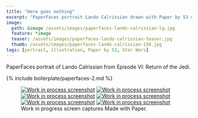 ```yaml
---
title: "Here goes nothing"
excerpt: "PaperFaces portrait Lando Calrissian drawn with Paper by 53 on an iPad."
image: 
  path: &image /assets/images/paperfaces-lando-calrissian-lg.jpg 
  feature: *image
  teaser: /assets/images/paperfaces-lando-calrissian-teaser.jpg
  thumb: /assets/images/paperfaces-lando-calrissian-150.jpg
tags: [portrait, illustration, Paper by 53, Star Wars]
---
```


PaperFaces portrait of Lando Calrissian from Episode VI: Return of the Jedi.

{% include boilerplate/paperfaces-2.md %}

<figure class="third">
	<a href="{{ site.url }}/assets/images/paperfaces-lando-calrissian-process-1-lg.jpg"><img src="{{ site.url }}/assets/images/paperfaces-lando-calrissian-process-1-600.jpg" alt="Work in process screenshot"></a>
	<a href="{{ site.url }}/assets/images/paperfaces-lando-calrissian-process-2-lg.jpg"><img src="{{ site.url }}/assets/images/paperfaces-lando-calrissian-process-2-600.jpg" alt="Work in process screenshot"></a>
	<a href="{{ site.url }}/assets/images/paperfaces-lando-calrissian-process-3-lg.jpg"><img src="{{ site.url }}/assets/images/paperfaces-lando-calrissian-process-3-600.jpg" alt="Work in process screenshot"></a>
	<a href="{{ site.url }}/assets/images/paperfaces-lando-calrissian-process-4-lg.jpg"><img src="{{ site.url }}/assets/images/paperfaces-lando-calrissian-process-4-600.jpg" alt="Work in process screenshot"></a>
	<a href="{{ site.url }}/assets/images/paperfaces-lando-calrissian-process-5-lg.jpg"><img src="{{ site.url }}/assets/images/paperfaces-lando-calrissian-process-5-600.jpg" alt="Work in process screenshot"></a>
	<a href="{{ site.url }}/assets/images/paperfaces-lando-calrissian-process-6-lg.jpg"><img src="{{ site.url }}/assets/images/paperfaces-lando-calrissian-process-6-600.jpg" alt="Work in process screenshot"></a>
	<figcaption>Work in progress screen captures Made with Paper.</figcaption>
</figure>
